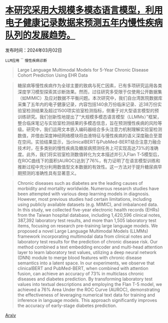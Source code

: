 # [本研究采用大规模多模态语言模型，利用电子健康记录数据来预测五年内慢性疾病队列的发展趋势。](https://arxiv.org/abs/2403.04785)

发布时间：2024年03月02日

`LLM应用` `` `慢性疾病诊断`

> Large Language Multimodal Models for 5-Year Chronic Disease Cohort Prediction Using EHR Data

> 糖尿病等慢性疾病作为全球主要的致病与死亡因素，已有多项研究运用各类深度学习模型探索其诊断效果。然而，过往研究多受限于仅使用公开数据集（如MIMIC）及应对数据不平衡问题。本次研究中，我们自台湾医院数据库采集了五年内的电子健康记录，内容包括140余万份临床记录、近38万份实验室检测结果及超过1500项实验室检测指标，侧重于对大型语言模型的预训练研究。我们创新性地提出了“大规模多模态语言模型（LLMMs）”框架，整合临床笔记与实验室检测结果的多模态信息，旨在预测慢性疾病的风险等级。研究中，我们运用文本嵌入编码器结合多头注意力机制理解实验室检测数值，并借由深度神经网络模块将血液特征与慢性疾病的语义深度融合至潜在空间。实验结果显示，当clinicalBERT与PubMed-BERT结合注意力融合技术时，在多类别的慢性疾病及糖尿病预测任务上可实现高达73%的准确度。此外，我们将实验室检测数值转化为文本描述并引入Flan T-5模型后，在ROC曲线下的面积(AUROC)达到了76%，有力证明了在语言模型训练和推断过程中充分利用数值型文本数据的有效性。这一方法对于提升糖尿病早期预测的准确性具有显著意义。

> Chronic diseases such as diabetes are the leading causes of morbidity and mortality worldwide. Numerous research studies have been attempted with various deep learning models in diagnosis. However, most previous studies had certain limitations, including using publicly available datasets (e.g. MIMIC), and imbalanced data. In this study, we collected five-year electronic health records (EHRs) from the Taiwan hospital database, including 1,420,596 clinical notes, 387,392 laboratory test results, and more than 1,505 laboratory test items, focusing on research pre-training large language models. We proposed a novel Large Language Multimodal Models (LLMMs) framework incorporating multimodal data from clinical notes and laboratory test results for the prediction of chronic disease risk. Our method combined a text embedding encoder and multi-head attention layer to learn laboratory test values, utilizing a deep neural network (DNN) module to merge blood features with chronic disease semantics into a latent space. In our experiments, we observe that clinicalBERT and PubMed-BERT, when combined with attention fusion, can achieve an accuracy of 73% in multiclass chronic diseases and diabetes prediction. By transforming laboratory test values into textual descriptions and employing the Flan T-5 model, we achieved a 76% Area Under the ROC Curve (AUROC), demonstrating the effectiveness of leveraging numerical text data for training and inference in language models. This approach significantly improves the accuracy of early-stage diabetes prediction.

[Arxiv](https://arxiv.org/abs/2403.04785)